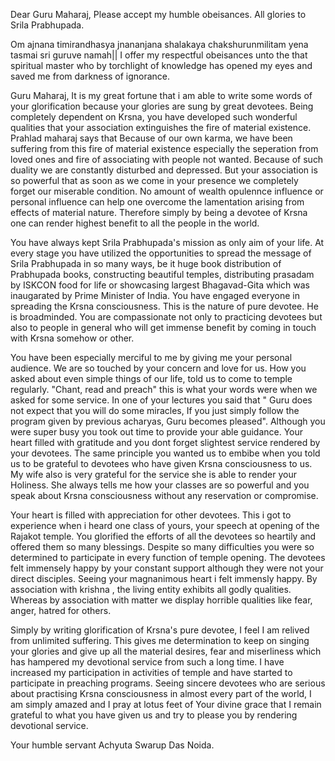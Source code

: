 Dear Guru Maharaj,
Please accept my humble obeisances. 
All glories to Srila Prabhupada. 

Om ajnana timirandhasya jnananjana shalakaya
chakshurunmilitam yena tasmai sri guruve namah||
I offer my respectful obeisances unto the that spiritual master who by torchlight of knowledge has opened my eyes and saved me from darkness of ignorance. 

Guru Maharaj,
It is my great fortune that i am able to write some words of  your glorification because your glories are sung by great devotees. Being completely dependent on Krsna, you have developed such wonderful qualities that your association extinguishes the fire of material existence. Prahlad maharaj says that Because of our own karma,  we have been suffering from this fire of material existence especially the  seperation from loved ones and fire of associating with people not wanted. Because of such duality we are constantly disturbed and depressed. But your association is so powerful that as soon as we come in your presence we completely forget our miserable condition. No amount of wealth opulennce influence or personal influence can help one overcome the lamentation arising from effects of material nature. Therefore simply by being a devotee of Krsna one can render highest benefit to all the people in the world. 

You have always kept Srila Prabhupada's mission as only aim of your life. At every stage you have utilized the opportunities to spread the message of Srila Prabhupada in so many ways, be it huge book distribution of Prabhupada books, constructing beautiful temples, distributing prasadam by ISKCON food for life or showcasing largest Bhagavad-Gita which was inaugarated by Prime Minister of India. You have engaged everyone in spreading the Krsna consciousness. This is the nature of pure devotee. He is broadminded. You are compassionate not only to practicing devotees but also to people in general who will get immense benefit by coming in touch with Krsna somehow or other. 

You have been especially merciful to me by giving me your personal audience. We are so touched by your concern and love for us. How you asked about even simple things of our life, told us to come to temple regularly. "Chant, read and preach" this is what your words were when we asked for some service. In one of your lectures you said that " Guru does not expect that you will do some miracles, If you just simply follow the program given by previous acharyas, Guru becomes pleased". Although you were super busy you took out time to provide your able guidance. Your heart filled with gratitude and you dont forget slightest service rendered by your devotees. The same principle you wanted us to embibe when you told us to be grateful to devotees who have given Krsna consciousness to us. My wife also is very grateful for the service she is able to render your Holiness. She always tells me how your classes are so powerful and you speak about Krsna consciousness without any reservation or compromise. 

Your heart is filled with appreciation for other devotees. This i got to experience when i heard one class of yours, your speech at opening of the Rajakot temple. You glorified the efforts of all the devotees so heartily and offered them so many blessings. Despite so many difficulties you were so determined to participate in every function of temple opening. The devotees felt immensely happy by your constant support although they were not your direct disciples. Seeing your magnanimous heart i felt immensly happy. By association with krishna , the living entity exhibits all godly qualities.  Whereas by association with matter we display horrible qualities like fear, anger, hatred for others.

Simply by writing glorification of Krsna's pure devotee, I  feel I am relived from unlimited suffering. This gives me determination to  keep on singing your glories and give up all the material desires, fear and miserliness which has hampered my devotional service from such a long time. I have increased my participation in activities of temple and have started to participate in preaching programs. Seeing sincere devotees who are serious about practising Krsna consciousness in almost every part of the world, I am simply amazed and I pray at lotus feet of Your divine grace that I remain grateful to what you have given us and try to please you by rendering devotional service. 

Your humble servant
Achyuta Swarup Das
Noida.
